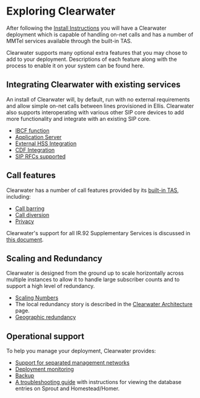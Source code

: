 # Exploring Clearwater

After following the [Install Instructions](Installation_Instructions) you will have a Clearwater deployment which is capable of handling on-net calls and has a number of MMTel services available through the built-in TAS.

Clearwater supports many optional extra features that you may chose to add to your deployment.  Descriptions of each feature along with the process to enable it on your system can be found here.

## Integrating Clearwater with existing services

An install of Clearwater will, by default, run with no external requirements and allow simple on-net calls between lines provisioned in Ellis.  Clearwater also supports interoperating with various other SIP core devices to add more functionality and integrate with an existing SIP core.

* [IBCF function](IBCF)
* [Application Server](Application_Server_Guide)
* [External HSS Integration](External_HSS_Integration)
* [CDF Integration](CDF_Integration)
* [SIP RFCs supported](SIP_Interface_Specifications)

## Call features

Clearwater has a number of call features provided by its [built-in TAS](Application_Server_Guide#the-built-in-mmtel-application-server), including:

* [Call barring](Clearwater_Call_Barring_Support)
* [Call diversion](Clearwater_Call_Diversion_Support)
* [Privacy](Clearwater_Privacy_Feature)

Clearwater's support for all IR.92 Supplementary Services is discussed in [this document](IR.92_Supplementary_Services).

## Scaling and Redundancy

Clearwater is designed from the ground up to scale horizontally across multiple instances to allow it to handle large subscriber counts and to support a high level of redundancy.

* [Scaling Numbers](http://www.projectclearwater.org/technical/clearwater-performance/)
* The local redundancy story is described in the [Clearwater Architecture](Clearwater_Architecture) page.
* [Geographic redundancy](Geographic_Redundancy)

## Operational support

To help you manage your deployment, Clearwater provides:

* [Support for separated management networks](Multiple_Network_Support)
* [Deployment monitoring](Cacti)
* [Backup](Backups)
* [A troubleshooting guide](Troubleshooting_and_Recovery) with instructions for viewing the database entries on Sprout and Homestead/Homer.

